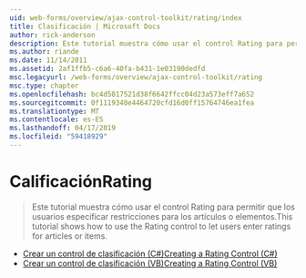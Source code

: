 ```yaml
---
uid: web-forms/overview/ajax-control-toolkit/rating/index
title: Clasificación | Microsoft Docs
author: rick-anderson
description: Este tutorial muestra cómo usar el control Rating para permitir que los usuarios especificar restricciones para los artículos o elementos.
ms.author: riande
ms.date: 11/14/2011
ms.assetid: 2af1ffb5-c6a6-40fa-b431-1e03190dedfd
msc.legacyurl: /web-forms/overview/ajax-control-toolkit/rating
msc.type: chapter
ms.openlocfilehash: bc4d5017521d38f6642ffcc04d23a573eff7a652
ms.sourcegitcommit: 0f1119340e4464720cfd16d0ff15764746ea1fea
ms.translationtype: MT
ms.contentlocale: es-ES
ms.lasthandoff: 04/17/2019
ms.locfileid: "59418929"
---
```

# <a name="rating"></a><span data-ttu-id="a92df-103">Calificación</span><span class="sxs-lookup"><span data-stu-id="a92df-103">Rating</span></span>

> <span data-ttu-id="a92df-104">Este tutorial muestra cómo usar el control Rating para permitir que los usuarios especificar restricciones para los artículos o elementos.</span><span class="sxs-lookup"><span data-stu-id="a92df-104">This tutorial shows how to use the Rating control to let users enter ratings for articles or items.</span></span>


- [<span data-ttu-id="a92df-105">Crear un control de clasificación (C#)</span><span class="sxs-lookup"><span data-stu-id="a92df-105">Creating a Rating Control (C#)</span></span>](creating-a-rating-control-cs.md)
- [<span data-ttu-id="a92df-106">Crear un control de clasificación (VB)</span><span class="sxs-lookup"><span data-stu-id="a92df-106">Creating a Rating Control (VB)</span></span>](creating-a-rating-control-vb.md)
